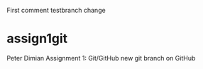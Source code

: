 First comment
testbranch change
# assign1git
Peter Dimian Assignment 1: Git/GitHub
new git branch on GitHub
